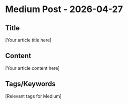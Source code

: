 # Medium Post - 2026-04-27

## Title
[Your article title here]

## Content
[Your article content here]

## Tags/Keywords
[Relevant tags for Medium]
